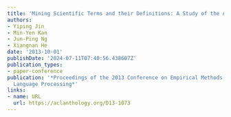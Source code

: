```yaml
---
title: 'Mining Scientific Terms and their Definitions: A Study of the ACL Anthology'
authors:
- Yiping Jin
- Min-Yen Kan
- Jun-Ping Ng
- Xiangnan He
date: '2013-10-01'
publishDate: '2024-07-11T07:40:56.438607Z'
publication_types:
- paper-conference
publication: '*Proceedings of the 2013 Conference on Empirical Methods in Natural
  Language Processing*'
links:
- name: URL
  url: https://aclanthology.org/D13-1073
---
```

